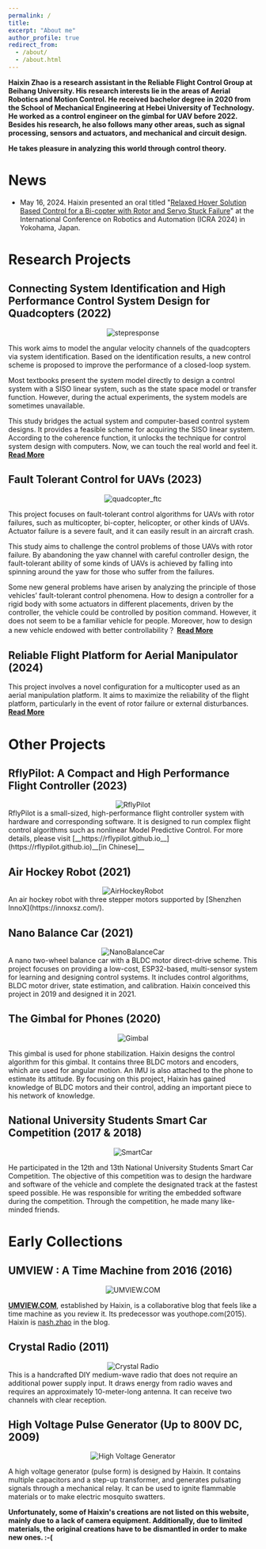 ```yaml
---
permalink: /
title: 
excerpt: "About me"
author_profile: true
redirect_from: 
  - /about/
  - /about.html
---
```


__Haixin Zhao is a research assistant in the Reliable Flight Control Group at Beihang University.   His research interests lie in the areas of Aerial Robotics and Motion Control.   He received bachelor degree in 2020 from the School of Mechanical Engineering at Hebei University of Technology.   He worked as a control engineer on the gimbal for UAV before 2022.   Besides his research, he also follows many other areas, such as signal processing, sensors and actuators, and mechanical and circuit design.__

__He takes pleasure in analyzing this world through control theory.__


News
=======
 - May 16, 2024. Haixin presented an oral titled "[Relaxed Hover Solution Based Control for a Bi-copter with Rotor and Servo Stuck Failure](/files/4006.pdf)" at the International Conference on Robotics and Automation (ICRA 2024) in Yokohama, Japan.

Research Projects
=======
## Connecting System Identification and High Performance Control System Design for Quadcopters (2022)
<center>
    <img src="../images/step_response.jpg" alt="stepresponse">
</center>


This work aims to model the angular velocity channels of the quadcopters via system identification. Based on the identification results, a new control scheme is proposed to improve the performance of a closed-loop system.

Most textbooks present the system model directly to design a control system with a SISO linear system, such as the state space model or transfer function. However, during the actual experiments, the system models are sometimes unavailable. 

This study bridges the actual system and computer-based control system designs. It provides a feasible scheme for acquiring the SISO linear system. According to the coherence function, it unlocks the technique for control system design with computers. Now, we can touch the real world and feel it. [__Read More__](/posts/2022/05/blog-post-1/)




## Fault Tolerant Control for UAVs (2023)
<center>
    <img src="../images/quadcopter_ftc.jpg" alt="quadcopter_ftc">
</center>

This project focuses on fault-tolerant control algorithms for UAVs with rotor failures, such as multicopter, bi-copter, helicopter, or other kinds of UAVs. Actuator failure is a severe fault, and it can easily result in an aircraft crash. 

This study aims to challenge the control problems of those UAVs with rotor failure. By abandoning the yaw channel with careful controller design, the fault-tolerant ability of some kinds of UAVs is achieved by falling into spinning around the yaw for those who suffer from the failures. 

Some new general problems have arisen by analyzing the principle of those vehicles’ fault-tolerant control phenomena. How to design a controller for a rigid body with some actuators in different placements, driven by the controller, the vehicle could be controlled by position command. However, it does not seem to be a familiar vehicle for people. Moreover, how to design a new vehicle endowed with better controllability？  [__Read More__](/posts/2023/10/blog-post-2/)

## Reliable Flight Platform for Aerial Manipulator (2024)
This project involves a novel configuration for a multicopter used as an aerial manipulation platform. It aims to maximize the reliability of the flight platform, particularly in the event of rotor failure or external disturbances.  [__Read More__](/posts/2024/04/blog-post-4/)


# Other Projects

## RflyPilot: A Compact and High Performance Flight Controller (2023)
<center>
    <img src="../images/rflypilot.jpg" alt="RflyPilot">
</center>
RflyPilot is a small-sized, high-performance flight controller system with hardware and corresponding
software. It is designed to run complex flight control algorithms such as nonlinear Model Predictive Control.  For more details, please visit [__https://rflypilot.github.io__](https://rflypilot.github.io)__[in Chinese]__

## Air Hockey Robot (2021)
<center>
    <img src="../images/air_hockey2.jpg" alt="AirHockeyRobot">
</center>
An air hockey robot with three stepper motors supported by [Shenzhen InnoX](https://innoxsz.com/).

## Nano Balance Car (2021)
<center>
    <img src="../images/balancercar.jpg" alt="NanoBalanceCar">
</center>
A nano two-wheel balance car with a BLDC motor direct-drive scheme. This project focuses on providing a low-cost, ESP32-based, multi-sensor system for learning and designing control systems. It includes control algorithms, BLDC motor driver, state estimation, and calibration. Haixin conceived this project in 2019 and designed it in 2021.

## The Gimbal for Phones (2020)
<center>
    <img src="../images/video/gimbal_demo.gif" alt="Gimbal">
</center>

This gimbal is used for phone stabilization. Haixin designs the control algorithm for this gimbal. It contains three BLDC motors and encoders, which are used for angular motion. An IMU is also attached to the phone to estimate its attitude. By focusing on this project, Haixin has gained knowledge of BLDC motors and their control, adding an important piece to his network of knowledge.

## National University Students Smart Car Competition (2017 & 2018)
<center>
    <img src="../images/video/smartcar.gif" alt="SmartCar">
</center>

He participated in the 12th and 13th National University Students Smart Car Competition. The objective of this competition was to design the hardware and software of the vehicle and complete the designated track at the fastest speed possible. He was responsible for writing the embedded software during the competition. Through the competition, he made many like-minded friends.

# Early Collections

## UMVIEW : A Time Machine from 2016 (2016)

<center>
    <img src="../images/umview.jpg" alt="UMVIEW.COM">
</center>

[__UMVIEW.COM__](https://www.umview.com), established by Haixin, is a collaborative blog that feels like a time machine as you review it. Its predecessor was youthope.com(2015). Haixin is [nash.zhao](https://www.umview.com/author/1/) in the blog.

## Crystal Radio (2011)

<center>
    <img src="../images/Crystal_radio2.jpg" alt="Crystal Radio">
</center>
This is a handcrafted DIY medium-wave radio that does not require an additional power supply input. It draws energy from radio waves and requires an approximately 10-meter-long antenna. It can receive two channels with clear reception.

## High Voltage Pulse Generator (Up to 800V DC, 2009)

<center>
    <img src="../images/hv_generator.jpg" alt="High Voltage Generator">
</center>

A high voltage generator (pulse form) is designed by Haixin. It contains multiple capacitors and a step-up transformer, and generates pulsating signals through a mechanical relay. It can be used to ignite flammable materials or to make electric mosquito swatters.

__Unfortunately, some of Haixin's creations are not listed on this website, mainly due to a lack of camera equipment. Additionally, due to limited materials, the original creations have to be dismantled in order to make new ones. :-(__